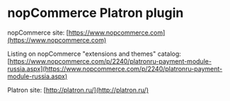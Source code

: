 nopCommerce Platron plugin
===========

nopCommerce site: [https://www.nopcommerce.com](https://www.nopcommerce.com)


Listing on nopCommerce "extensions and themes" catalog: [https://www.nopcommerce.com/p/2240/platronru-payment-module-russia.aspx](https://www.nopcommerce.com/p/2240/platronru-payment-module-russia.aspx)


Platron site: [http://platron.ru/](http://platron.ru/)
